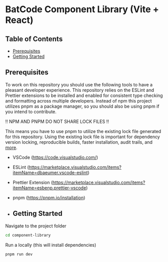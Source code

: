 # BatCode Component Library (Vite + React)

## Table of Contents

- [Prerequisites](#prerequisites)
- [Getting Started](#getting-started)

## Prerequisites

To work on this repository you should use the following tools to have a pleasant developer experience. This repository relies on the ESLint and Prettier extensions to be installed and enabled for consistent type checking and formatting across multiple developers. Instead of npm this project utilizes pnpm as a package manager, so you should also be using pnpm if you intend to contribute.

!! NPM AND PNPM DO NOT SHARE LOCK FILES !!

This means you have to use pnpm to utilize the existing lock file generated for this repository. Using the existing lock file is important for dependency version locking, reproducible builds, faster installation, audit trails, and [more](https://docs.npmjs.com/cli/v6/configuring-npm/package-locks).

- VSCode (https://code.visualstudio.com/)
- ESLint (https://marketplace.visualstudio.com/items?itemName=dbaeumer.vscode-eslint)
- Prettier Extension (https://marketplace.visualstudio.com/items?itemName=esbenp.prettier-vscode)
- pnpm (https://pnpm.io/installation)

- ## Getting Started

Navigate to the project folder

```bash
cd component-library
```

Run a locally (this will install dependencies)

```bash
pnpm run dev
```
